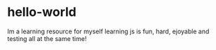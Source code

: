 # hello-world
Im a learning resource for myself
learning js is fun, hard, ejoyable and testing all at the same time!

